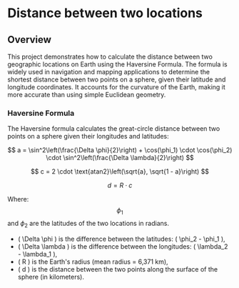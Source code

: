 # Distance between two locations

## Overview

This project demonstrates how to calculate the distance between two geographic locations on Earth using the Haversine Formula. The formula is widely used in navigation and mapping applications to determine the shortest distance between two points on a sphere, given their latitude and longitude coordinates. It accounts for the curvature of the Earth, making it more accurate than using simple Euclidean geometry.


### Haversine Formula

The Haversine formula calculates the great-circle distance between two points on a sphere given their longitudes and latitudes:

$$
a = \sin^2\left(\frac{\Delta \phi}{2}\right) + \cos(\phi_1) \cdot \cos(\phi_2) \cdot \sin^2\left(\frac{\Delta \lambda}{2}\right)
$$

$$
c = 2 \cdot \text{atan2}\left(\sqrt{a}, \sqrt{1 - a}\right)
$$

$$
d = R \cdot c
$$

Where:
$$
\phi_1
$$
and $\phi_2$ are the latitudes of the two locations in radians.
- \( \Delta \phi \) is the difference between the latitudes: \( \phi_2 - \phi_1 \),
- \( \Delta \lambda \) is the difference between the longitudes: \( \lambda_2 - \lambda_1 \),
- \( R \) is the Earth's radius (mean radius = 6,371 km),
- \( d \) is the distance between the two points along the surface of the sphere (in kilometers).
